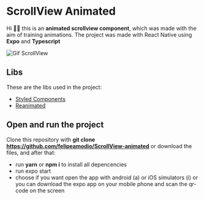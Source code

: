 # ScrollView Animated

Hi 🖖🏽 this is an **animated scrollview component**, which was made with the aim of training animations. The project was made with React Native using **Expo** and **Typescript**

![Gif ScrollView](https://github.com/felipeamodio/ScrollView-animated/blob/master/scroll.gif)

## Libs

These are the libs used in the project:
-  [Styled Components](https://styled-components.com/)
- [Reanimated](https://docs.expo.dev/versions/latest/sdk/reanimated/)

## Open and run the project

Clone this repository with **git clone https://github.com/felipeamodio/ScrollView-animated** or download the files, and after that:
- run **yarn** or **npm i** to install all depencencies 
- run expo start
- choose if you want open the app with android (a) or iOS simulators (i) or you can download the expo app on your mobile phone and scan the qr-code on the screen